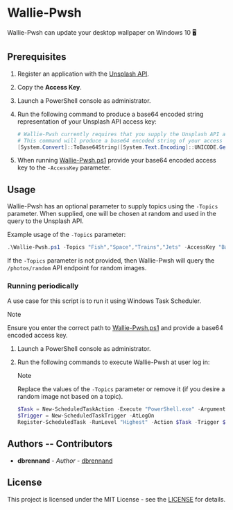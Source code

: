 # Wallie-Pwsh

Wallie-Pwsh can update your desktop wallpaper on Windows 10 🖥️

## Prerequisites

1. Register an application with the [Unsplash API](https://unsplash.com/documentation#registering-your-application).

2. Copy the **Access Key**.

3. Launch a PowerShell console as administrator.

4. Run the following command to produce a base64 encoded string representation of your Unsplash API access key:

    ```powershell
    # Wallie-Pwsh currently requires that you supply the Unsplash API access key as a base64 encoded string
    # This command will produce a base64 encoded string of your access key
    [System.Convert]::ToBase64String([System.Text.Encoding]::UNICODE.GetBytes("Enter access key here."))
    ```

5. When running [Wallie-Pwsh.ps1](Wallie-Pwsh.ps1) provide your base64 encoded access key to the `-AccessKey` parameter.

## Usage

Wallie-Pwsh has an optional parameter to supply topics using the `-Topics` parameter.
When supplied, one will be chosen at random and used in the query to the Unsplash API.

Example usage of the `-Topics` parameter:

```powershell
.\Wallie-Pwsh.ps1 -Topics "Fish","Space","Trains","Jets" -AccessKey "Base64 encoded access key." -Verbose
```

If the `-Topics` parameter is not provided, then Wallie-Pwsh will query the `/photos/random` API endpoint for random images.

### Running periodically

A use case for this script is to run it using Windows Task Scheduler.

> [!NOTE]
> Ensure you enter the correct path to [Wallie-Pwsh.ps1](Wallie-Pwsh.ps1) and provide a base64 encoded access key.

1. Launch a PowerShell console as administrator.

2. Run the following commands to execute Wallie-Pwsh at user log in:

    > [!NOTE]
    > Replace the values of the `-Topics` parameter or remove it (if you desire a random image not based on a topic).

    ```powershell
    $Task = New-ScheduledTaskAction -Execute "PowerShell.exe" -Argument '-NoProfile -WindowStyle "Hidden" -ExecutionPolicy "Bypass" -Command absolute\path\to\Wallie-Pwsh.ps1 -Topics "Mountain","Space","Trains" -AccessKey "Base64 encoded access key." -Verbose'
    $Trigger = New-ScheduledTaskTrigger -AtLogOn
    Register-ScheduledTask -RunLevel "Highest" -Action $Task -Trigger $Trigger -TaskName "Wallie-Pwsh" -Description "Updates the desktop wallpaper at user log in."
    ```

## Authors -- Contributors

* **dbrennand** - *Author* - [dbrennand](https://github.com/dbrennand)

## License
This project is licensed under the MIT License - see the [LICENSE](LICENSE) for details.
